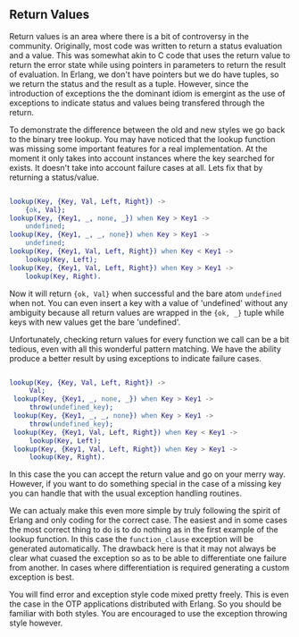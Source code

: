 Return Values
-------------

Return values is an area where there is a bit of controversy in the
community. Originally, most code was written to return a status
evaluation and a value. This was somewhat akin to C code that uses the
return value to return the error state while using pointers in
parameters to return the result of evaluation.  In Erlang, we don't
have pointers but we do have tuples, so we return the status and the
result as a tuple. However, since the introduction of exceptions the
the dominant idiom is emergint as the use of exceptions to indicate
status and values being transfered through the return.

To demonstrate the difference between the old and new styles we go
back to the binary tree lookup. You may have noticed that the lookup
function was missing some important features for a real
implementation. At the moment it only takes into account instances
where the key searched for exists. It doesn't take into account
failure cases at all. Lets fix that by returning a status/value.

```erlang

lookup(Key, {Key, Val, Left, Right}) ->
    {ok, Val};
lookup(Key, {Key1, _, none, _}) when Key > Key1 ->
    undefined;
lookup(Key, {Key1, _, _, none}) when Key > Key1 ->
    undefined;
lookup(Key, {Key1, Val, Left, Right}) when Key < Key1 ->
    lookup(Key, Left);
lookup(Key, {Key1, Val, Left, Right}) when Key > Key1 ->
    lookup(Key, Right).

```

Now it will return `{ok, Val}` when successful and the
bare atom `undefined` when not. You can even insert a key with a value
of 'undefined' without any ambiguity because all return values are
wrapped in the `{ok, _}` tuple while keys with new values
get the bare 'undefined'.

Unfortunately, checking return values for every function we call can
be a bit tedious, even with all this wonderful pattern matching. We
have the ability produce a better result by using exceptions to
indicate failure cases.

```erlang

lookup(Key, {Key, Val, Left, Right}) ->
     Val;
 lookup(Key, {Key1, _, none, _}) when Key > Key1 ->
     throw(undefined_key);
 lookup(Key, {Key1, _, _, none}) when Key > Key1 ->
     throw(undefined_key);
 lookup(Key, {Key1, Val, Left, Right}) when Key < Key1 ->
     lookup(Key, Left);
 lookup(Key, {Key1, Val, Left, Right}) when Key > Key1 ->
     lookup(Key, Right).

```

In this case the you can accept the return value and go on your merry
way. However, if you want to do something special in the case of a
missing key you can handle that with the usual exception handling
routines.

We can actualy make this even more simple by truly following the
spirit of Erlang and only coding for the correct case. The easiest and
in some cases the most correct thing to do is to do nothing as in the
first example of the lookup function. In this case the
`function_clause` exception will be generated automatically. The
drawback here is that it may not always be clear what cuased the
exception so as to be able to differentiate one failure from
another. In cases where differentiation is required generating a
custom exception is best.

You will find error and exception style code mixed pretty freely. This
is even the case in the OTP applications distributed with Erlang. So
you should be familiar with both styles. You are encouraged to use the
exception throwing style however.

